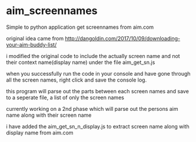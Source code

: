 # aim_screennames
Simple to python application get screennames from aim.com

original idea came from http://dangoldin.com/2017/10/09/downloading-your-aim-buddy-list/

i modified the original code to include the actually screen name and not their context name(display name) under the file aim_get_sn.js

when you successfully run the code in your console and have gone through all the screen names, right click and save the console log.

this program will parse out the parts between each screen names and save to a seperate file, a list of only the screen names

currently working on a 2nd phase which will parse out the persons aim name along with their screen name

i have added the aim_get_sn_n_display.js to extract screen name along with display name from aim.com
